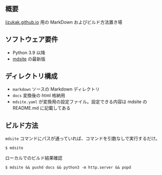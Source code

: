## 概要

[iizukak.github.io](https://iizukak.github.io/) 用の MarkDown およびビルド方法置き場

## ソフトウェア要件

- Python 3.9 以降
- [mdsite](https://github.com/iizukak/mdsite) の最新版

## ディレクトリ構成

- `markdown` ソースの Markdown ディレクトリ
- `docs` 変換後の html 格納用
- `mdsite.yaml` が変換用の設定ファイル。設定できる内容は mdsite の README.md に記載してある

## ビルド方法

`mdsite` コマンドにパスが通っていれば、コマンドを引数なしで実行するだけ。

```
$ mdsite
```

ローカルでのビルド結果確認

```
$ mdsite && pushd docs && python3 -m http.server && popd
```